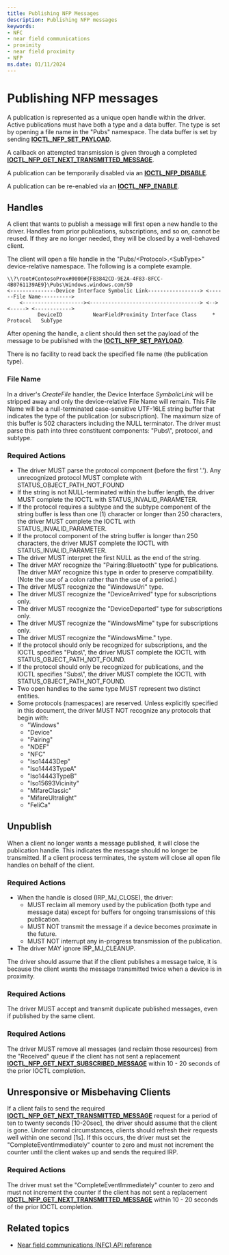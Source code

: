 ```yaml
---
title: Publishing NFP Messages
description: Publishing NFP messages
keywords:
- NFC
- near field communications
- proximity
- near field proximity
- NFP
ms.date: 01/11/2024
---
```


# Publishing NFP messages

A publication is represented as a unique open handle within the driver. Active publications must have both a type and a data buffer. The type is set by opening a file name in the "Pubs" namespace. The data buffer is set by sending [**IOCTL_NFP_SET_PAYLOAD**](/windows-hardware/drivers/ddi/nfpdev/ni-nfpdev-ioctl_nfp_set_payload).

A callback on attempted transmission is given through a completed [**IOCTL_NFP_GET_NEXT_TRANSMITTED_MESSAGE**](/windows-hardware/drivers/ddi/nfpdev/ni-nfpdev-ioctl_nfp_get_next_transmitted_message).

A publication can be temporarily disabled via an [**IOCTL_NFP_DISABLE**](/windows-hardware/drivers/ddi/nfpdev/ni-nfpdev-ioctl_nfp_disable).

A publication can be re-enabled via an [**IOCTL_NFP_ENABLE**](/windows-hardware/drivers/ddi/nfpdev/ni-nfpdev-ioctl_nfp_enable).

## Handles

A client that wants to publish a message will first open a new handle to the driver. Handles from prior publications, subscriptions, and so on, cannot be reused. If they are no longer needed, they will be closed by a well-behaved client.

The client will open a file handle in the "Pubs/&lt;Protocol&gt;.&lt;SubType&gt;" device-relative namespace. The following is a complete example.

``` syntax
\\?\root#ContosoProx#0000#{FB3842CD-9E2A-4F83-8FCC-4B0761139AE9}\Pubs\Windows.windows.com/SD
<---------------Device Interface Symbolic Link-----------------> <------File Name---------->
    <--------------------><------------------------------------> <--> <-----> <------------>
          DeviceID          NearFieldProximity Interface Class     *  Protocol   SubType
```

After opening the handle, a client should then set the payload of the message to be published with the [**IOCTL_NFP_SET_PAYLOAD**](/windows-hardware/drivers/ddi/nfpdev/ni-nfpdev-ioctl_nfp_set_payload).

There is no facility to read back the specified file name (the publication type).

### File Name

In a driver's *CreateFile* handler, the Device Interface *SymbolicLink* will be stripped away and only the device-relative File Name will remain. This File Name will be a null-terminated case-sensitive UTF-16LE string buffer that indicates the type of the publication (or subscription). The maximum size of this buffer is 502 characters including the NULL terminator. The driver must parse this path into three constituent components: "Pubs\\", protocol, and subtype.

### Required Actions

- The driver MUST parse the protocol component (before the first '.'). Any unrecognized protocol MUST complete with STATUS_OBJECT_PATH_NOT_FOUND
- If the string is not NULL-terminated within the buffer length, the driver MUST complete the IOCTL with STATUS_INVALID_PARAMETER.
- If the protocol requires a subtype and the subtype component of the string buffer is less than one (1) character or longer than 250 characters, the driver MUST complete the IOCTL with STATUS_INVALID_PARAMETER.
- If the protocol component of the string buffer is longer than 250 characters, the driver MUST complete the IOCTL with STATUS_INVALID_PARAMETER.
- The driver MUST interpret the first NULL as the end of the string.
- The driver MAY recognize the "Pairing:Bluetooth" type for publications. The driver MAY recognize this type in order to preserve compatibility. (Note the use of a colon rather than the use of a period.)
- The driver MUST recognize the "WindowsUri" type.
- The driver MUST recognize the "DeviceArrived" type for subscriptions only.
- The driver MUST recognize the "DeviceDeparted" type for subscriptions only.
- The driver MUST recognize the "WindowsMime" type for subscriptions only.
- The driver MUST recognize the "WindowsMime." type.
- If the protocol should only be recognized for subscriptions, and the IOCTL specifies "Pubs\\", the driver MUST complete the IOCTL with STATUS_OBJECT_PATH_NOT_FOUND.
- If the protocol should only be recognized for publications, and the IOCTL specifies "Subs\\", the driver MUST complete the IOCTL with STATUS_OBJECT_PATH_NOT_FOUND.
- Two open handles to the same type MUST represent two distinct entities.
- Some protocols (namespaces) are reserved. Unless explicitly specified in this document, the driver MUST NOT recognize any protocols that begin with:
  - "Windows"
  - "Device"
  - "Pairing"
  - "NDEF"
  - "NFC"
  - "Iso14443Dep"
  - "Iso14443TypeA"
  - "Iso14443TypeB"
  - "Iso15693Vicinity"
  - "MifareClassic"
  - "MifareUltralight"
  - "FeliCa"

## Unpublish

When a client no longer wants a message published, it will close the publication handle. This indicates the message should no longer be transmitted. If a client process terminates, the system will close all open file handles on behalf of the client.

### Required Actions

- When the handle is closed (IRP_MJ_CLOSE), the driver:
  - MUST reclaim all memory used by the publication (both type and message data) except for buffers for ongoing transmissions of this publication.
  - MUST NOT transmit the message if a device becomes proximate in the future.
  - MUST NOT interrupt any in-progress transmission of the publication.
- The driver MAY ignore IRP_MJ_CLEANUP.

The driver should assume that if the client publishes a message twice, it is because the client wants the message transmitted twice when a device is in proximity.

### Required Actions

The driver MUST accept and transmit duplicate published messages, even if published by the same client.

### Required Actions

The driver MUST remove all messages (and reclaim those resources) from the "Received" queue if the client has not sent a replacement [**IOCTL_NFP_GET_NEXT_SUBSCRIBED_MESSAGE**](/windows-hardware/drivers/ddi/nfpdev/ni-nfpdev-ioctl_nfp_get_next_subscribed_message) within 10 - 20 seconds of the prior IOCTL completion.

## Unresponsive or Misbehaving Clients

If a client fails to send the required [**IOCTL_NFP_GET_NEXT_TRANSMITTED_MESSAGE**](/windows-hardware/drivers/ddi/nfpdev/ni-nfpdev-ioctl_nfp_get_next_transmitted_message) request for a period of ten to twenty seconds \[10-20sec\], the driver should assume that the client is gone. Under normal circumstances, clients should refresh their requests well within one second \[1s\]. If this occurs, the driver must set the "CompleteEventImmediately" counter to zero and must not increment the counter until the client wakes up and sends the required IRP.

### Required Actions

The driver must set the "CompleteEventImmediately" counter to zero and must not increment the counter if the client has not sent a replacement [**IOCTL_NFP_GET_NEXT_TRANSMITTED_MESSAGE**](/windows-hardware/drivers/ddi/nfpdev/ni-nfpdev-ioctl_nfp_get_next_transmitted_message) within 10 - 20 seconds of the prior IOCTL completion.

## Related topics

- [Near field communications (NFC) API reference](/windows-hardware/drivers/ddi/_nfpdrivers/)
